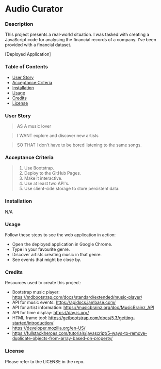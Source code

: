 # Audio Curator

### Description
This project presents a real-world situation. I was tasked with creating a JavaScript code for analysing the financial records of a company. I've been provided with a financial dataset.

[Deployed Application]

### Table of Contents
* [User Story](#user-story) 
* [Acceptance Criteria](#acceptance-criteria)
* [Installation](#installation)
* [Usage](#usage)
* [Credits](#credits)
* [License](#license)

### User Story
> AS A music lover

> I WANT explore and discover new artists

> SO THAT I don't have to be bored listening to the same songs.

### Acceptance Criteria
> 1. Use Bootstrap.
> 2. Deploy to the GitHub Pages.
> 3. Make it interactive.
> 4. Use at least two API's.
> 5. Use client-side storage to store persistent data.

### Installation
N/A

### Usage
Follow these steps to see the web application in action:

+ Open the deployed application in Google Chrome.
+ Type in your favourite genre.
+ Discover artists creating music in that genre.
+ See events that might be close by.

### Credits
Resources used to create this project:
+ Bootstrap music player: https://mdbootstrap.com/docs/standard/extended/music-player/
+ API for music events: https://apidocs.jambase.com/
+ API for artist information: https://musicbrainz.org/doc/MusicBrainz_API
+ API for time display: https://day.js.org/
+ HTML frame tool: https://getbootstrap.com/docs/5.3/getting-started/introduction/
+ https://developer.mozilla.org/en-US/
+ https://fullstackheroes.com/tutorials/javascript/5-ways-to-remove-duplicate-objects-from-array-based-on-property/

### License
Please refer to the LICENSE in the repo.
